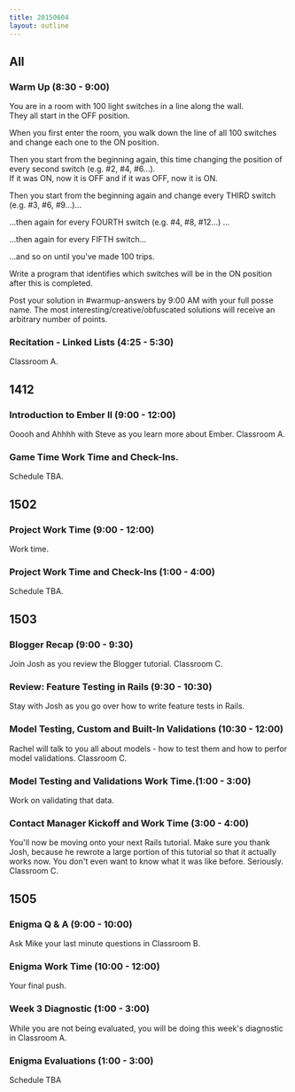 ```yaml
---
title: 20150604
layout: outline
---
```



## All

### Warm Up (8:30 - 9:00)

You are in a room with 100 light switches in a line along the wall.  
They all start in the OFF position.  
 
When you first enter the room, you walk down the line of all 100 switches
and change each one to the ON position.  
 
Then you start from the beginning again, this time changing
the position of every second switch (e.g. #2, #4, #6...).  
If it was ON, now it is OFF and if it was OFF, now it is ON.
 
Then you start from the beginning again and change every THIRD switch (e.g. #3, #6, #9…)...

...then again for every FOURTH switch (e.g. #4, #8, #12…) ...

...then again for every FIFTH switch...

...and so on until you've made 100 trips.
 
Write a program that identifies which switches will be in the ON position after this is completed.

Post your solution in #warmup-answers by 9:00 AM with your full posse name. 
The most interesting/creative/obfuscated solutions will receive an arbitrary number of points.

### Recitation - Linked Lists (4:25 - 5:30)

Classroom A.


## 1412

### Introduction to Ember II (9:00 - 12:00)

Ooooh and Ahhhh with Steve as you learn more about Ember. Classroom A.

### Game Time Work Time and Check-Ins.

Schedule TBA.


## 1502

### Project Work Time (9:00 - 12:00)

Work time.

### Project Work Time and Check-Ins (1:00 - 4:00)

Schedule TBA.


## 1503

### Blogger Recap (9:00 - 9:30)

Join Josh as you review the Blogger tutorial. Classroom C.

### Review: Feature Testing in Rails (9:30 - 10:30)

Stay with Josh as you go over how to write feature tests in Rails.

### Model Testing, Custom and Built-In Validations (10:30 - 12:00)

Rachel will talk to you all about models - how to test them and how to perfor model validations. Classroom C.

### Model Testing and Validations Work Time.(1:00 - 3:00)

Work on validating that data. 

### Contact Manager Kickoff and Work Time (3:00 - 4:00)

You'll now be moving onto your next Rails tutorial. Make sure you thank Josh, because
he rewrote a large portion of this tutorial so that it actually works now. You don't even
want to know what it was like before. Seriously. Classroom C.


## 1505

### Enigma Q & A (9:00 - 10:00)

Ask Mike your last minute questions in Classroom B. 

### Enigma Work Time (10:00 - 12:00)

Your final push.

### Week 3 Diagnostic (1:00 - 3:00)

While you are not being evaluated, you will be doing this week's diagnostic in Classroom A.

### Enigma Evaluations (1:00 - 3:00)

Schedule TBA


